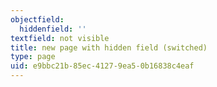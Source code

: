 ```yaml
---
objectfield:
  hiddenfield: ''
textfield: not visible
title: new page with hidden field (switched)
type: page
uid: e9bbc21b-85ec-4127-9ea5-0b16838c4eaf
---
```

